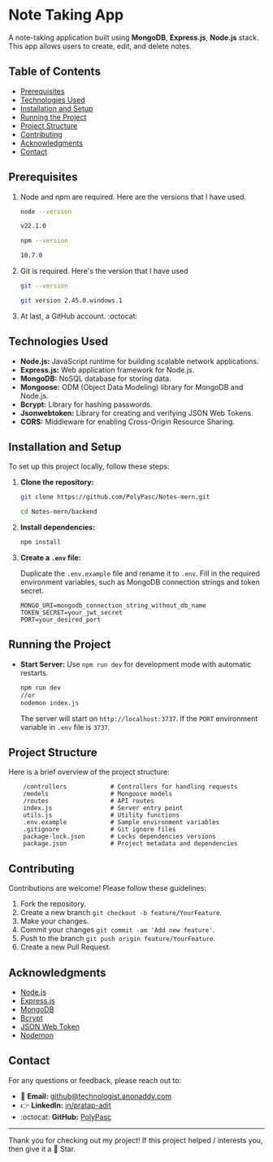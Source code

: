 # Note Taking App

A note-taking application built using **MongoDB**, **Express.js**, **Node.js** stack. This app allows users to create, edit, and delete notes.

## Table of Contents

- [Prerequisites](#prerequisites)
- [Technologies Used](#technologies-used)
- [Installation and Setup](#installation-and-setup)
- [Running the Project](#running-the-project)
- [Project Structure](#project-structure)
- [Contributing](#contributing)
- [Acknowledgments](#acknowledgments)
- [Contact](#contact)

## Prerequisites

1. Node and npm are required. Here are the versions that I have used.

   ```bash
   node --version

   v22.1.0
   ```

   ```bash
   npm --version

   10.7.0
   ```

2. Git is required. Here's the version that I have used

   ```bash
   git --version

   git version 2.45.0.windows.1
   ```

3. At last, a GitHub account. :octocat:

## Technologies Used

- **Node.js:** JavaScript runtime for building scalable network applications.
- **Express.js:** Web application framework for Node.js.
- **MongoDB:** NoSQL database for storing data.
- **Mongoose:** ODM (Object Data Modeling) library for MongoDB and Node.js.
- **Bcrypt:** Library for hashing passwords.
- **Jsonwebtoken:** Library for creating and verifying JSON Web Tokens.
- **CORS:** Middleware for enabling Cross-Origin Resource Sharing.

## Installation and Setup

To set up this project locally, follow these steps:

1.  **Clone the repository:**

    ```bash
    git clone https://github.com/PolyPasc/Notes-mern.git

    cd Notes-mern/backend
    ```

2.  **Install dependencies:**

    ```bash
    npm install
    ```

3.  **Create a `.env` file:**

    Duplicate the `.env.example` file and rename it to `.env`. Fill in the required environment variables, such as MongoDB connection strings and token secret.

    ```
    MONGO_URI=mongodb_connection_string_without_db_name
    TOKEN_SECRET=your_jwt_secret
    PORT=your_desired_port
    ```

## Running the Project

- **Start Server:** Use `npm run dev` for development mode with automatic restarts.

  ```bash
  npm run dev
  //or
  nodemon index.js
  ```

  The server will start on `http://localhost:3737`. If the `PORT` environment variable in `.env` file is `3737`.

## Project Structure

Here is a brief overview of the project structure:

```
    /controllers            # Controllers for handling requests
    /models                 # Mongoose models
    /routes                 # API routes
    index.js                # Server entry point
    utils.js                # Utility functions
    .env.example            # Sample environment variables
    .gitignore              # Git ignore files
    package-lock.json       # Locks dependencies versions
    package.json            # Project metadata and dependencies
```

## Contributing

Contributions are welcome! Please follow these guidelines:

1. Fork the repository.
2. Create a new branch `git checkout -b feature/YourFeature`.
3. Make your changes.
4. Commit your changes `git commit -am 'Add new feature'`.
5. Push to the branch `git push origin feature/YourFeature`.
6. Create a new Pull Request.

## Acknowledgments

- [Node.js](https://nodejs.org/)
- [Express.js](http://expressjs.com/)
- [MongoDB](https://www.mongodb.com/)
- [Bcrypt](https://www.npmjs.com/package/bcrypt)
- [JSON Web Token](https://jwt.io/)
- [Nodemon](https://nodemon.io/)

## Contact

For any questions or feedback, please reach out to:

- :e-mail: **Email:** github@technologist.anonaddy.com
- :point_right: **LinkedIn:** [in/pratap-adit](https://www.linkedin.com/in/pratap-adit)
- :octocat: **GitHub:** [PolyPasc](https://github.com/PolyPasc)

---

Thank you for checking out my project! If this project helped / interests you, then give it a :star2: Star.

